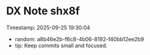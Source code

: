 ﻿# DX Note shx8f
Timestamp: 2025-09-25 19:30:04

- random: a8b46e2b-f6c8-4b06-8192-f40bb12ee2b9
- tip: Keep commits small and focused.
